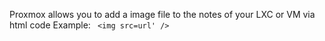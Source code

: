 Proxmox allows you to add a image file to the notes of your LXC or VM via html code
Example: <code> <img src=url' /> </code>
